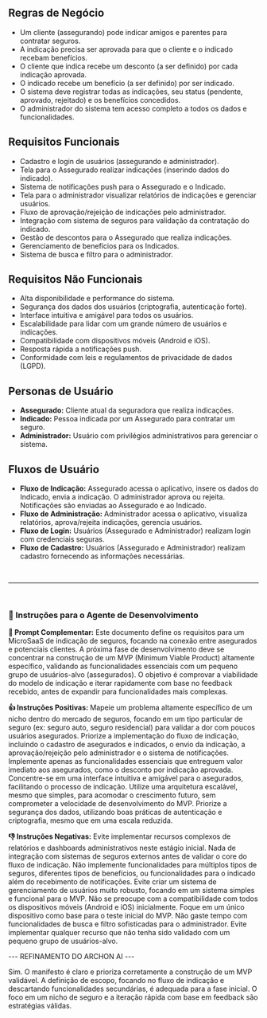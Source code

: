 ## Regras de Negócio

* Um cliente (assegurando) pode indicar amigos e parentes para contratar seguros.
* A indicação precisa ser aprovada para que o cliente e o indicado recebam benefícios.
* O cliente que indica recebe um desconto (a ser definido) por cada indicação aprovada.
* O indicado recebe um benefício (a ser definido) por ser indicado.
* O sistema deve registrar todas as indicações, seu status (pendente, aprovado, rejeitado) e os benefícios concedidos.
* O administrador do sistema tem acesso completo a todos os dados e funcionalidades.

## Requisitos Funcionais

* Cadastro e login de usuários (assegurando e administrador).
* Tela para o Assegurado realizar indicações (inserindo dados do indicado).
* Sistema de notificações push para o Assegurado e o Indicado.
* Tela para o administrador visualizar relatórios de indicações e gerenciar usuários.
* Fluxo de aprovação/rejeição de indicações pelo administrador.
* Integração com sistema de seguros para validação da contratação do indicado.
* Gestão de descontos para o Assegurado que realiza indicações.
* Gerenciamento de benefícios para os Indicados.
* Sistema de busca e filtro para o administrador.


## Requisitos Não Funcionais

* Alta disponibilidade e performance do sistema.
* Segurança dos dados dos usuários (criptografia, autenticação forte).
* Interface intuitiva e amigável para todos os usuários.
* Escalabilidade para lidar com um grande número de usuários e indicações.
* Compatibilidade com dispositivos móveis (Android e iOS).
* Resposta rápida a notificações push.
* Conformidade com leis e regulamentos de privacidade de dados (LGPD).


## Personas de Usuário

* **Assegurado:** Cliente atual da seguradora que realiza indicações.
* **Indicado:** Pessoa indicada por um Assegurado para contratar um seguro.
* **Administrador:** Usuário com privilégios administrativos para gerenciar o sistema.


## Fluxos de Usuário

* **Fluxo de Indicação:** Assegurado acessa o aplicativo, insere os dados do Indicado, envia a indicação. O administrador aprova ou rejeita.  Notificações são enviadas ao Assegurado e ao Indicado.
* **Fluxo de Administração:** Administrador acessa o aplicativo, visualiza relatórios, aprova/rejeita indicações, gerencia usuários.
* **Fluxo de Login:** Usuários (Assegurado e Administrador) realizam login com credenciais seguras.
* **Fluxo de Cadastro:** Usuários (Assegurado e Administrador) realizam cadastro fornecendo as informações necessárias.


<br>
<hr>
<br>

### 🧠 Instruções para o Agente de Desenvolvimento

**📝 Prompt Complementar:**
Este documento define os requisitos para um MicroSaaS de indicação de seguros, focando na conexão entre asegurados e potenciais clientes. A próxima fase de desenvolvimento deve se concentrar na construção de um MVP (Minimum Viable Product) altamente específico, validando as funcionalidades essenciais com um pequeno grupo de usuários-alvo (assegurados).  O objetivo é comprovar a viabilidade do modelo de indicação e iterar rapidamente com base no feedback recebido, antes de expandir para funcionalidades mais complexas.

**👍 Instruções Positivas:**
Mapeie um problema altamente específico de um nicho dentro do mercado de seguros, focando em um tipo particular de seguro (ex: seguro auto, seguro residencial) para validar a dor com poucos usuários asegurados. Priorize a implementação do fluxo de indicação, incluindo o cadastro de asegurados e indicados, o envio da indicação, a aprovação/rejeição pelo administrador e o sistema de notificações.  Implemente apenas as funcionalidades essenciais que entreguem valor imediato aos asegurados, como o desconto por indicação aprovada.  Concentre-se em uma interface intuitiva e amigável para o asegurados, facilitando o processo de indicação.  Utilize uma arquitetura escalável, mesmo que simples, para acomodar o crescimento futuro, sem comprometer a velocidade de desenvolvimento do MVP.  Priorize a segurança dos dados, utilizando boas práticas de autenticação e criptografia, mesmo que em uma escala reduzida.

**👎 Instruções Negativas:**
Evite implementar recursos complexos de relatórios e dashboards administrativos neste estágio inicial. Nada de integração com sistemas de seguros externos antes de validar o core do fluxo de indicação.  Não implemente funcionalidades para múltiplos tipos de seguros, diferentes tipos de benefícios, ou funcionalidades para o indicado além do recebimento de notificações.  Evite criar um sistema de gerenciamento de usuários muito robusto, focando em um sistema simples e funcional para o MVP.  Não se preocupe com a compatibilidade com todos os dispositivos móveis (Android e iOS) inicialmente.  Foque em um único dispositivo como base para o teste inicial do MVP.  Não gaste tempo com funcionalidades de busca e filtro sofisticadas para o administrador.  Evite  implementar qualquer recurso que não tenha sido validado com um pequeno grupo de usuários-alvo.


--- REFINAMENTO DO ARCHON AI ---

Sim.  O manifesto é claro e prioriza corretamente a construção de um MVP validável.  A definição de escopo, focando no fluxo de indicação e descartando funcionalidades secundárias, é adequada para a fase inicial.  O foco em um nicho de seguro e a iteração rápida com base em feedback são estratégias válidas.

